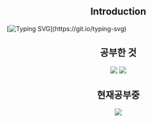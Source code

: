 <h2 align="center"> Introduction</h2>


[![Typing SVG](https://readme-typing-svg.demolab.com?font=Fira+Code&pause=1000&random=false&width=435&lines=Hi+!+My+name+is+Seohyeon+!+;I+am+studying+C%2B%2B+!!)](https://git.io/typing-svg)




<h2 align="center" >공부한 것</h2>
<div align="center">
<img src="https://img.shields.io/badge/Python-CC6699?style=plastic&logo=Python&logoColor=AAAAAA"/> <img src="https://img.shields.io/badge/C-A8B9CC?style=plastic&logo=Python&logoColor=000000"/>  
</div>
<h2 align="center" >현재공부중</h2>
<div align="center">
<img src="https://img.shields.io/badge/C++-00599C?style=plastic&logo=Python&logoColor=239DFF"/>
</div>



